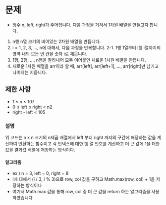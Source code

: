 # 문제
- 정수 n, left, right가 주어집니다. 다음 과정을 거쳐서 1차원 배열을 만들고자 합니다.

1. n행 n열 크기의 비어있는 2차원 배열을 만듭니다.
2. i = 1, 2, 3, ..., n에 대해서, 다음 과정을 반복합니다.
2-1. 1행 1열부터 i행 i열까지의 영역 내의 모든 빈 칸을 숫자 i로 채웁니다.
3. 1행, 2행, ..., n행을 잘라내어 모두 이어붙인 새로운 1차원 배열을 만듭니다.
4. 새로운 1차원 배열을 arr이라 할 때, arr[left], arr[left+1], ..., arr[right]만 남기고 나머지는 지웁니다.

## 제한 사항
- 1 ≤ n ≤ 107
- 0 ≤ left ≤ right < n2
- right - left < 105

### 설명
위 코드는 n x n 크기의 n제곱 배열에서 left 부터 right 까지의 구간에 해당하는 값을 계산하여 반환하는 함수이고 각 인덱스에 대한 행 열 번호를 계산하고 더 큰 값에 1을 더한 값을 결과값 배열에 저장하는 방식이다.

#### 알고리즘
- ex ) n = 3, left = 0, right = 8
- i에 대해서 (i / 3, i % 3)으로 row, col 값을 구하고 Math.max(row, col) + 1을 저장하는 방식이다
- 여기서 Math.max 값을 통해 row, col 중 더 큰 값을 return 하는 알고리즘을 사용하였습니다
